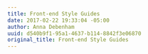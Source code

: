 ```yaml
---
title: Front-end Style Guides
date: 2017-02-22 19:33:04 -05:00
author: Anna Debenham
uuid: d540b9f1-95a1-4637-b114-8842f3e06870
original_title: Front-end Style Guides
---
```


